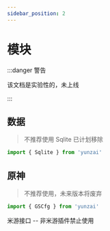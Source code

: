 ```yaml
---
sidebar_position: 2
---
```


# 模块

:::danger 警告

该文档是实验性的，未上线

:::

## 数据

> 不推荐使用 Sqlite 已计划移除

```ts
import { Sqlite } from 'yunzai'
```

## 原神

> 不推荐使用，未来版本将废弃

```ts
import { GSCfg } from 'yunzai'
```

米游接口 -- 非米游插件禁止使用
